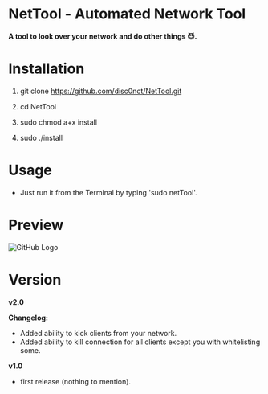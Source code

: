 # NetTool - Automated Network Tool
**A tool to look over your network and do other things 😈.**

# Installation 
 
1. git clone https://github.com/disc0nct/NetTool.git
 
1. cd NetTool
 
1. sudo chmod a+x install

1. sudo ./install
 
# Usage

- Just run it from the Terminal by typing 'sudo netTool'.

# Preview 

![GitHub Logo](https://imgur.com/EKLiPlV.png)

# Version 
**v2.0** 

 **Changelog:**
 
 - Added ability to kick clients from your network.
 - Added ability to kill connection for all clients except you with whitelisting some.
 
**v1.0**
 - first release (nothing to mention).
